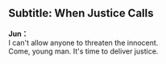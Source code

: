 # 

  
## Subtitle: When Justice Calls
  
**Jun：**  
I can't allow anyone to threaten the innocent.  
Come, young man. It's time to deliver justice.  
